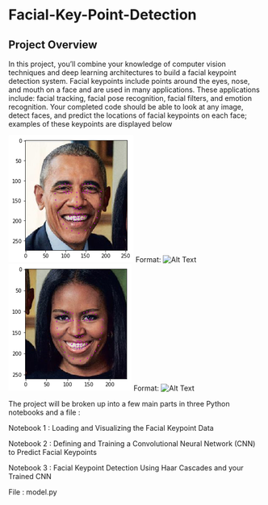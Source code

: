 # Facial-Key-Point-Detection

## Project Overview

In this project, you’ll combine your knowledge of computer vision techniques and deep learning architectures to build a facial keypoint detection system. Facial keypoints include points around the eyes, nose, and mouth on a face and are used in many applications. These applications include: facial tracking, facial pose recognition, facial filters, and emotion recognition. Your completed code should be able to look at any image, detect faces, and predict the locations of facial keypoints on each face; examples of these keypoints are displayed below

![GitHub Logo](/images/keypoint_eg1.png)
Format: ![Alt Text](url)
![GitHub Logo](/images/keypoint_eg2.png)
Format: ![Alt Text](url)

The project will be broken up into a few main parts in three Python notebooks and a file : 

Notebook 1 : Loading and Visualizing the Facial Keypoint Data

Notebook 2 : Defining and Training a Convolutional Neural Network (CNN) to Predict Facial Keypoints

Notebook 3 : Facial Keypoint Detection Using Haar Cascades and your Trained CNN

File : model.py
